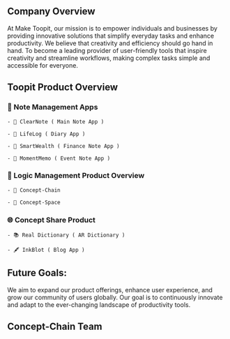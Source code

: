 ## Company Overview
At Make Toopit, our mission is to empower individuals and businesses by providing innovative solutions that simplify everyday tasks and enhance productivity.
We believe that creativity and efficiency should go hand in hand.
To become a leading provider of user-friendly tools that inspire creativity and streamline workflows, making complex tasks simple and accessible for everyone.

## Toopit Product Overview
### 📝 Note Management Apps
    - 📝 ClearNote ( Main Note App )
    
    - 📖 LifeLog ( Diary App )
    
    - 📒 SmartWealth ( Finance Note App )

    - 🎉 MomentMemo ( Event Note App )
  
### 🧠 Logic Management Product Overview
    - 🔗 Concept-Chain
    
    - 🌌 Concept-Space

### 🌐 Concept Share Product
    - 📚 Real Dictionary ( AR Dictionary )
    
    - 🖋️ InkBlot ( Blog App )

## Future Goals:

We aim to expand our product offerings, enhance user experience, and grow our community of users globally.
Our goal is to continuously innovate and adapt to the ever-changing landscape of productivity tools.

## Concept-Chain Team
<!--

**Here are some ideas to get you started:**

🙋‍♀️ A short introduction - what is your organization all about?
🌈 Contribution guidelines - how can the community get involved?
👩‍💻 Useful resources - where can the community find your docs? Is there anything else the community should know?
🍿 Fun facts - what does your team eat for breakfast?
🧙 Remember, you can do mighty things with the power of [Markdown](https://docs.github.com/github/writing-on-github/getting-started-with-writing-and-formatting-on-github/basic-writing-and-formatting-syntax)
-->
